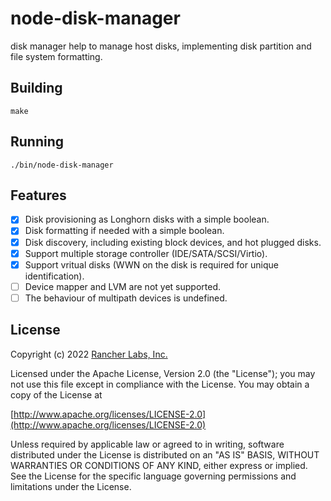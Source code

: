 node-disk-manager
========

disk manager help to manage host disks, implementing disk partition and file system formatting.

## Building

`make`

## Running

`./bin/node-disk-manager`

## Features

- [x] Disk provisioning as Longhorn disks with a simple boolean.
- [x] Disk formatting if needed with a simple boolean.
- [x] Disk discovery, including existing block devices, and hot plugged disks.
- [x] Support multiple storage controller (IDE/SATA/SCSI/Virtio).
- [x] Support vritual disks (WWN on the disk is required for unique identification).
- [ ] Device mapper and LVM are not yet supported.
- [ ] The behaviour of multipath devices is undefined.

## License
Copyright (c) 2022 [Rancher Labs, Inc.](http://rancher.com)

Licensed under the Apache License, Version 2.0 (the "License");
you may not use this file except in compliance with the License.
You may obtain a copy of the License at

[http://www.apache.org/licenses/LICENSE-2.0](http://www.apache.org/licenses/LICENSE-2.0)

Unless required by applicable law or agreed to in writing, software
distributed under the License is distributed on an "AS IS" BASIS,
WITHOUT WARRANTIES OR CONDITIONS OF ANY KIND, either express or implied.
See the License for the specific language governing permissions and
limitations under the License.
